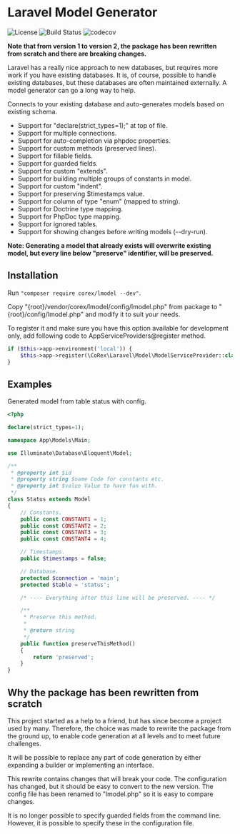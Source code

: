# Laravel Model Generator

![License](https://img.shields.io/packagist/l/corex/lmodel.svg)
![Build Status](https://travis-ci.org/corex/lmodel.svg?branch=master)
![codecov](https://codecov.io/gh/corex/lmodel/branch/master/graph/badge.svg)

**Note that from version 1 to version 2, the package has been rewritten from scratch and there are breaking changes.**

Laravel has a really nice approach to new databases, but requires more work if you
have existing databases. It is, of course, possible to handle existing databases,
but these databases are often maintained externally. A model generator
can go a long way to help.

Connects to your existing database and auto-generates models based on existing schema.
- Support for "declare(strict_types=1);" at top of file.
- Support for multiple connections.
- Support for auto-completion via phpdoc properties.
- Support for custom methods (preserved lines).
- Support for fillable fields.
- Support for guarded fields.
- Support for custom "extends".
- Support for building multiple groups of constants in model.
- Support for custom "indent".
- Support for preserving $timestamps value.
- Support for column of type "enum" (mapped to string).
- Support for Doctrine type mapping.
- Support for PhpDoc type mapping.
- Support for ignored tables.
- Support for showing changes before writing models (--dry-run).

**Note: Generating a model that already exists will overwrite existing model, but every line below "preserve" identifier, will be preserved.**


## Installation
Run ```"composer require corex/lmodel --dev"```.

Copy "{root}/vendor/corex/lmodel/config/lmodel.php" from package to "{root}/config/lmodel.php" and modify it to suit your needs.

To register it and make sure you have this option available for development only, add following code to AppServiceProviders@register method.
```php
if ($this->app->environment('local')) {
    $this->app->register(\CoRex\Laravel\Model\ModelServiceProvider::class);
}
```


## Examples

Generated model from table status with config.

```php
<?php

declare(strict_types=1);

namespace App\Models\Main;

use Illuminate\Database\Eloquent\Model;

/**
 * @property int $id
 * @property string $name Code for constants etc.
 * @property int $value Value to have fun with.
 */
class Status extends Model
{
    // Constants.
    public const CONSTANT1 = 1;
    public const CONSTANT2 = 2;
    public const CONSTANT3 = 3;
    public const CONSTANT4 = 4;

    // Timestamps.
    public $timestamps = false;

    // Database.
    protected $connection = 'main';
    protected $table = 'status';

    /* ---- Everything after this line will be preserved. ---- */

    /**
     * Preserve this method.
     *
     * @return string
     */
    public function preserveThisMethod()
    {
        return 'preserved';
    }
}
```


## Why the package has been rewritten from scratch
This project started as a help to a friend, but has since become a project
used by many. Therefore, the choice was made to rewrite the package from
the ground up, to enable code generation at all levels and to meet future
challenges.

It will be possible to replace any part of code generation by either expanding
a builder or implementing an interface.

This rewrite contains changes that will break your code. The configuration
has changed, but it should be easy to convert to the new version. The config file
 has been renamed to "lmodel.php" so it is easy to compare changes.

It is no longer possible to specify guarded fields from the command line. However,
it is possible to specify these in the configuration file.
